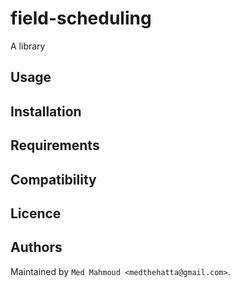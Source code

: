 field-scheduling
================

A library

Usage
-----

Installation
------------

## Requirements

Compatibility
-------------

Licence
-------

Authors
-------

Maintained by `Med Mahmoud <medthehatta@gmail.com>`.
